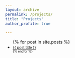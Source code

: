 ```yaml
---
layout: archive
permalink: /projects/
title: "Projects"
author_profile: true

---
```

<ul>
  {% for post in site.posts %}
    <li>
      <small><a href="{{ post.url }}">{{ post.title }}</a><small>
    </li>
  {% endfor %}
</ul>
